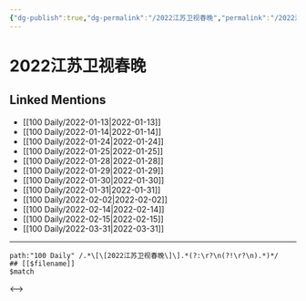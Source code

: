 ```yaml
---
{"dg-publish":true,"dg-permalink":"/2022江苏卫视春晚","permalink":"/2022江苏卫视春晚/","title":"2022江苏卫视春晚","tags":[null],"created":"2022-11-17T20:22:11.000+08:00","updated":"2023-04-10T16:10:20.407+08:00"}
---
```


# 2022江苏卫视春晚

## Linked Mentions
- [[100 Daily/2022-01-13\|2022-01-13]]
- [[100 Daily/2022-01-14\|2022-01-14]]
- [[100 Daily/2022-01-24\|2022-01-24]]
- [[100 Daily/2022-01-25\|2022-01-25]]
- [[100 Daily/2022-01-28\|2022-01-28]]
- [[100 Daily/2022-01-29\|2022-01-29]]
- [[100 Daily/2022-01-30\|2022-01-30]]
- [[100 Daily/2022-01-31\|2022-01-31]]
- [[100 Daily/2022-02-02\|2022-02-02]]
- [[100 Daily/2022-02-14\|2022-02-14]]
- [[100 Daily/2022-02-15\|2022-02-15]]
- [[100 Daily/2022-03-31\|2022-03-31]]


---

```expander
path:"100 Daily" /.*\[\[2022江苏卫视春晚\]\].*(?:\r?\n(?!\r?\n).*)*/
## [[$filename]]
$match
```

<-->
